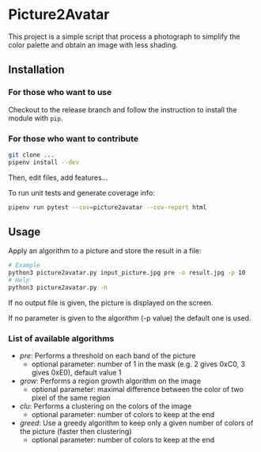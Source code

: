 # Picture2Avatar

This project is a simple script that process a
photograph to simplify the color palette and obtain
an image with less shading.

## Installation

### For those who want to use

Checkout to the release branch and follow the instruction to install
the module with `pip`.

### For those who want to contribute

```sh
git clone ...
pipenv install --dev
```

Then, edit files, add features...

To run unit tests and generate coverage info:
```sh
pipenv run pytest --cov=picture2avatar --cov-report html
```

## Usage

Apply an algorithm to a picture and store the result in a file:

```sh
# Example
python3 picture2avatar.py input_picture.jpg pre -o result.jpg -p 10
# Help
python3 picture2avatar.py -h
```

If no output file is given, the picture is displayed on the screen.

If no parameter is given to the algorithm (-p value) the default one is used.

### List of available algorithms

* _pre_: Performs a threshold on each band of the picture
    * optional parameter: number of 1 in the mask (e.g. 2 gives 0xC0,
    3 gives 0xE0), default value 1
* _grow_: Performs a region growth algorithm on the image
    * optional parameter: maximal difference between the color of two pixel
    of the same region
* _clu_: Performs a clustering on the colors of the image
    * optional parameter: number of colors to keep at the end
* _greed_: Use a greedy algorithm to keep only a given number of colors of
the picture (faster then clustering)
    * optional parameter: number of colors to keep at the end
